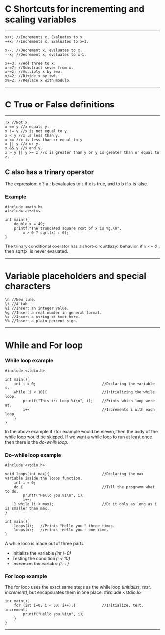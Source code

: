 # C Shortcuts for incrementing and scaling variables
---
    x++; //Increments x, Evaluates to x.
    ++x; //Increments x, Evaluates to x+1.

    x--; //Decrement x, evaluates to x.
    --x; //Decrement x, evaluates to x-1.

    x+=3; //Add three to x.
    x-=7; //Substract seven from x.
    x*=2; //Multiply x by two.
    x/=2; //Divide x by tw0.
    x%=2; //Replace x with modulo.
---

# C True or False definitions
---
    !x //Not x.
    x == y //x equals y.
    x != y //x is not equal to y.
    x < y //x is less than y.
    x <= //x is less than or equal to y
    x || y //x or y.
    x && y //x and y.
    x > y || y >= z //x is greater than y or y is greater than or equal to z.

## C also has a trinary operator
The expression:
    x ? a : b
evaluates to a if x is true, and to b if x is false.
### Example
    #include <math.h>
    #include <stdio>

    int main(){
        double x = 49;
        printf("The truncated square root of x is %g.\n",
            x > 0 ? sqrt(x) : 0);
    }
The trinary conditional operator has a short-circuit(lazy) behavior:
if *x <= 0* , then sqrt(x) is never evaluated.

---
# Variable placeholders and special characters
    \n //New line.
    \t //A tab.
    %i //Insert an integer value.
    %g //Insert a real number in general format.
    %s //Insert a string of text here.
    %% //Insert a plain percent sign.
---
# While and For loop
### While loop example
    #include <stdio.h>

    int main(){
        int i = 0;                              //Declaring the variable i.
        while (i < 10){                         //Initializing the while loop.
            printf("This is: Loop %i\n", i);    //Prints which loop were at.
            i++                                 //Increments i with each loop.
        }
    }
In the above example if *i* for example would be eleven, then the body of the while loop would be skipped. If we want a while loop to run at least once then there is the *do-while loop*.
### Do-while loop example
    #include <stdio.h>

    void loops(int max){                        //Declaring the max variable inside the loops function.
        int i = 0;
        do {                                    //Tell the programm what to do.
            printf("Hello you.%i\n", i);
            i++;
        } while (i < max);                      //Do it only as long as i is smaller than max.
    }

    int main(){
        loops(3);   //Prints "Hello you." three times.
        loops(0);   //Prints "Hello you." one time.
    }

A while loop is made out of three parts.

- Initialize the variable *(int i=0)*
- Testing the condition *(i < 10)*
- Increment the variable *(i++)*
### For loop example
The for loop uses the exact same steps as the while loop *(Initialize, test, increment)*, but encapsulates them in one place:
    #include <stdio.h>

    int main(){
        for (int i=0; i < 10; i++);{            //Initialize, test, increment.
            printf("Hello you.%i\n", i);
        }
    }
---


